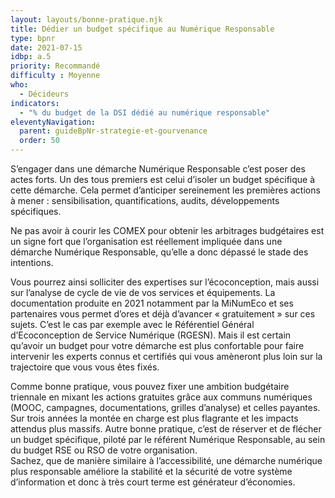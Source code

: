 ```yaml
---
layout: layouts/bonne-pratique.njk
title: Dédier un budget spécifique au Numérique Responsable
type: bpnr
date: 2021-07-15
idbp: a.5
priority: Recommandé
difficulty : Moyenne
who:
  - Décideurs
indicators:
  - "% du budget de la DSI dédié au numérique responsable"
eleventyNavigation:
  parent: guideBpNr-strategie-et-gourvenance
  order: 50
---
```


S’engager dans une démarche Numérique Responsable c’est poser des actes forts. Un des tous premiers est celui d’isoler un budget spécifique à cette démarche. Cela permet d’anticiper sereinement les premières actions à mener : sensibilisation, quantifications, audits, développements spécifiques.

Ne pas avoir à courir les COMEX pour obtenir les arbitrages budgétaires est un signe fort que l’organisation est réellement impliquée dans une démarche Numérique Responsable, qu’elle a donc dépassé le stade des intentions.

Vous pourrez ainsi solliciter des expertises sur l’écoconception, mais aussi sur l’analyse de cycle de vie de vos services et équipements. La documentation produite en 2021 notamment par la MiNumEco et ses partenaires vous permet d’ores et déjà d’avancer « gratuitement » sur ces sujets. C’est le cas par exemple avec le Référentiel Général d’Ecoconception de Service Numérique (RGESN). Mais il est certain qu’avoir un budget pour votre démarche est plus confortable pour faire intervenir les experts connus et certifiés qui vous amèneront plus loin sur la trajectoire que vous vous êtes fixés.

Comme bonne pratique, vous pouvez fixer une ambition budgétaire triennale en mixant les actions gratuites grâce aux communs numériques (MOOC, campagnes, documentations, grilles d’analyse) et celles payantes. Sur trois années la montée en charge est plus flagrante et les impacts attendus plus massifs.
Autre bonne pratique, c’est de réserver et de flécher un budget spécifique, piloté par le référent Numérique Responsable, au sein du budget RSE ou RSO de votre organisation.  
Sachez, que de manière similaire à l’accessibilité, une démarche numérique plus responsable améliore la stabilité et la sécurité de votre système d’information et donc à très court terme est générateur d’économies.



